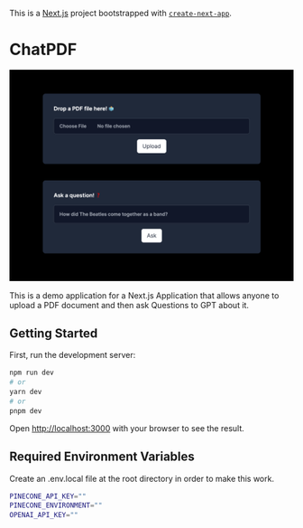 This is a [Next.js](https://nextjs.org/) project bootstrapped with [`create-next-app`](https://github.com/vercel/next.js/tree/canary/packages/create-next-app).

# ChatPDF

![](./public/screenshot.png)

This is a demo application for a Next.js Application that allows anyone to upload a PDF document and then ask Questions to GPT about it.

## Getting Started

First, run the development server:

```bash
npm run dev
# or
yarn dev
# or
pnpm dev
```

Open [http://localhost:3000](http://localhost:3000) with your browser to see the result.

## Required Environment Variables

Create an .env.local file at the root directory in order to make this work.

```bash
PINECONE_API_KEY=""
PINECONE_ENVIRONMENT=""
OPENAI_API_KEY=""
```

